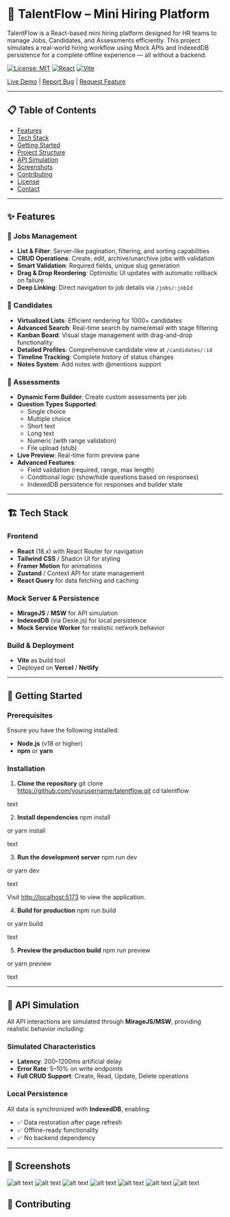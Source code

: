 # 🚀 TalentFlow – Mini Hiring Platform

TalentFlow is a React-based mini hiring platform designed for HR teams to manage Jobs, Candidates, and Assessments efficiently. This project simulates a real-world hiring workflow using Mock APIs and IndexedDB persistence for a complete offline experience — all without a backend.

[![License: MIT](https://img.shields.io/badge/License-MIT-blue.svg)](LICENSE)
[![React](https://img.shields.io/badge/React-18.x-61dafb.svg)](https://reactjs.org/)
[![Vite](https://img.shields.io/badge/Vite-5.x-646cff.svg)](https://vitejs.dev/)

[Live Demo](https://your-deployment-url.vercel.app) | [Report Bug](https://github.com/yourusername/talentflow/issues) | [Request Feature](https://github.com/yourusername/talentflow/issues)

---

## 📋 Table of Contents

- [Features](#-features)
- [Tech Stack](#-tech-stack)
- [Getting Started](#-getting-started)
- [Project Structure](#-project-structure)
- [API Simulation](#-api-simulation)
- [Screenshots](#-screenshots)
- [Contributing](#-contributing)
- [License](#-license)
- [Contact](#-contact)

---

## ✨ Features

### 🧩 Jobs Management
- **List & Filter**: Server-like pagination, filtering, and sorting capabilities
- **CRUD Operations**: Create, edit, archive/unarchive jobs with validation
- **Smart Validation**: Required fields, unique slug generation
- **Drag & Drop Reordering**: Optimistic UI updates with automatic rollback on failure
- **Deep Linking**: Direct navigation to job details via `/jobs/:jobId`

### 👥 Candidates
- **Virtualized Lists**: Efficient rendering for 1000+ candidates
- **Advanced Search**: Real-time search by name/email with stage filtering
- **Kanban Board**: Visual stage management with drag-and-drop functionality
- **Detailed Profiles**: Comprehensive candidate view at `/candidates/:id`
- **Timeline Tracking**: Complete history of status changes
- **Notes System**: Add notes with @mentions support

### 🧾 Assessments
- **Dynamic Form Builder**: Create custom assessments per job
- **Question Types Supported**:
  - Single choice
  - Multiple choice
  - Short text
  - Long text
  - Numeric (with range validation)
  - File upload (stub)
- **Live Preview**: Real-time form preview pane
- **Advanced Features**:
  - Field validation (required, range, max length)
  - Conditional logic (show/hide questions based on responses)
  - IndexedDB persistence for responses and builder state

---

## 🏗️ Tech Stack

### Frontend
- **React** (18.x) with React Router for navigation
- **Tailwind CSS** / Shadcn UI for styling
- **Framer Motion** for animations
- **Zustand** / Context API for state management
- **React Query** for data fetching and caching

### Mock Server & Persistence
- **MirageJS** / **MSW** for API simulation
- **IndexedDB** (via Dexie.js) for local persistence
- **Mock Service Worker** for realistic network behavior

### Build & Deployment
- **Vite** as build tool
- Deployed on **Vercel** / **Netlify**

---

## 🚀 Getting Started

### Prerequisites

Ensure you have the following installed:
- **Node.js** (v18 or higher)
- **npm** or **yarn**

### Installation

1. **Clone the repository**
git clone https://github.com/yourusername/talentflow.git
cd talentflow

text

2. **Install dependencies**
npm install

or
yarn install

text

3. **Run the development server**
npm run dev

or
yarn dev

text

Visit [http://localhost:5173](http://localhost:5173) to view the application.

4. **Build for production**
npm run build

or
yarn build

text

5. **Preview the production build**
npm run preview

or
yarn preview

text

---


## 🧮 API Simulation

All API interactions are simulated through **MirageJS/MSW**, providing realistic behavior including:

### Simulated Characteristics
- **Latency**: 200–1200ms artificial delay
- **Error Rate**: 5–10% on write endpoints
- **Full CRUD Support**: Create, Read, Update, Delete operations


### Local Persistence

All data is synchronized with **IndexedDB**, enabling:
- ✅ Data restoration after page refresh
- ✅ Offline-ready functionality
- ✅ No backend dependency

---

## 📸 Screenshots
![alt text](image.png)
![alt text](image-1.png)
![alt text](image-2.png)
![alt text](image-3.png)
![alt text](image-4.png)
![alt text](image-5.png)
![alt text](image-6.png)
## 🤝 Contributing

